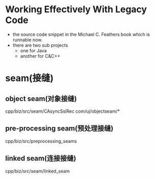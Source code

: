 # Working Effectively With Legacy Code
- the source code snippet in the Michael C. Feathers book which is runnable now.
- there are two sub projects  
    - one for Java
    - another for C&C++ 
    
    
# seam(接缝)
## object seam(对象接缝)
cpp/biz/src/seam/CAsyncSslRec
com/uj/objectseam/*
## pre-processing seam(预处理接缝)
cpp/biz/src/preprocessing_seams
## linked seam(连接接缝)
cpp/biz/src/seam/linked_seam

